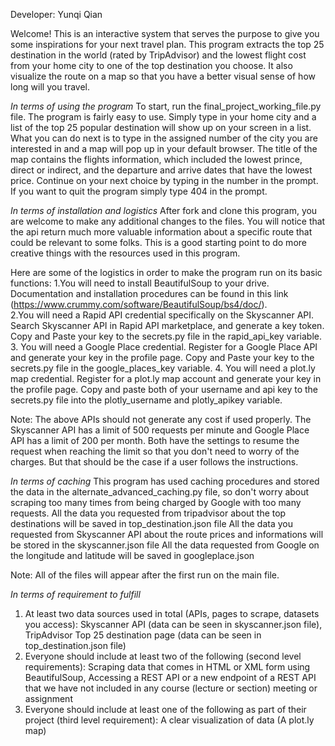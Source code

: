 Developer: Yunqi Qian

Welcome! This is an interactive system that serves the purpose to give you some inspirations for your next travel plan.
This program extracts the top 25 destination in the world (rated by TripAdvisor) and the lowest flight cost from your home city to one of the top destination you choose. It also visualize the route on a map so that you have a better visual sense of how long will you travel.

*In terms of using the program*
To start, run the final_project_working_file.py file. The program is fairly easy to use. Simply type in your home city and a list of the top 25 popular destination will show up on your screen in a list. What you can do next is to type in the assigned number of the city you are interested in and a map will pop up in your default browser. The title of the map contains the flights information, which included the lowest prince, direct or indirect, and the departure and arrive dates that have the lowest price. Continue on your next choice by typing in the number in the prompt. If you want to quit the program simply type 404 in the prompt.

*In terms of installation and logistics*
After fork and clone this program, you are welcome to make any additional changes to the files. You will notice that the api return much more valuable information about a specific route that could be relevant to some folks. This is a good starting point to do more creative things with the resources used in this program.

Here are some of the logistics in order to make the program run on its basic functions:
1.You will need to install BeautifulSoup to your drive. Documentation and installation procedures can be found in this link (https://www.crummy.com/software/BeautifulSoup/bs4/doc/).  
2.You will need a Rapid API credential specifically on the Skyscanner API. Search Skyscanner API in Rapid API marketplace, and generate a key token. Copy and Paste your key to the secrets.py file in the rapid_api_key variable.
3. You will need a Google Place credential. Register for a Google Place API and generate your key in the profile page. Copy and Paste your key to the secrets.py file in the google_places_key variable.
4. You will need a plot.ly map credential. Register for a plot.ly map account and generate your key in the profile page. Copy and paste both of your username and api key to the secrets.py file into the plotly_username and plotly_apikey variable.

Note: The above APIs should not generate any cost if used properly. The Skyscanner API has a limit of 500 requests per minute and Google Place API has a limit of 200 per month. Both have the settings to resume the request when reaching the limit so that you don't need to worry of the charges. But that should be the case if a user follows the instructions.

*In terms of caching*
This program has used caching procedures and stored the data in the alternate_advanced_caching.py file, so don't worry about scraping too many times from being charged by Google with too many requests.
All the data you requested from tripadvisor about the top destinations will be saved in top_destination.json file
All the data you requested from Skyscanner API about the route prices and informations will be stored in the skyscanner.json file
All the data requested from Google on the longitude and latitude will be saved in googleplace.json

Note: All of the files will appear after the first run on the main file.

*In terms of requirement to fulfill*
1. At least two data sources used in total (APIs, pages to scrape, datasets you access): Skyscanner API (data can be seen in skyscanner.json file), TripAdvisor Top 25 destination page (data can be seen in top_destination.json file)
2. Everyone should include at least two of the following (second level requirements): Scraping data that comes in HTML or XML form using BeautifulSoup, Accessing a REST API or a new endpoint of a REST API that we have not included in any course (lecture or section) meeting or assignment
3. Everyone should include at least one of the following as part of their project (third level requirement): A clear visualization of data (A plot.ly map)
